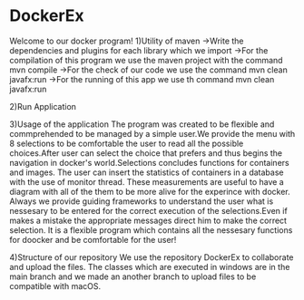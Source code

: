 # DockerEx
Welcome to our docker program!
1)Utility of maven 
->Write the dependencies and plugins for each library which we import
->For the compilation of this program we use the maven project with the command mvn compile
->For the check of our code we use the command mvn clean javafx:run
->For the running of this app we use th command mvn clean javafx:run

2)Run Application

3)Usage of the application
The program was created to be flexible and commprehended to be managed by a simple user.We provide the menu with 8 selections to be comfortable the user to read all the possible choices.After user can select the choice that prefers and thus begins the navigation in docker's world.Selections concludes functions for containers and images. The user can insert the statistics of containers in a database with the use of monitor thread. These measurements are useful to have a diagram with all of the them to be more alive for the experince with docker. Always we provide guiding frameworks to understand the user what is nessesary to be entered for the correct execution of the selections.Even if makes a mistake the appropriate messages direct him to make the correct selection. It is a flexible program which contains all the nessesary functions for doocker and be comfortable for the user!

4)Structure of our repository
We use the repository DockerEx to collaborate and upload the files. The classes which are executed in windows are in the main branch and we made an another branch to upload files to be compatible with macOS.
